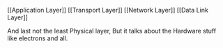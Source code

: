 [[Application Layer]]
[[Transport Layer]]
[[Network Layer]]
[[Data Link Layer]]

And last not the least Physical layer, But it talks about the Hardware stuff like electrons and all.